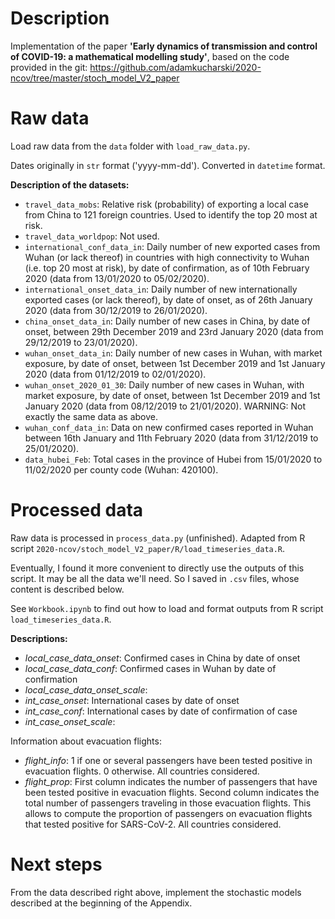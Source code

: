 # Description

Implementation of the paper **'Early dynamics of transmission and control of COVID-19: a mathematical
modelling study'**, based on the code provided in the git: https://github.com/adamkucharski/2020-ncov/tree/master/stoch_model_V2_paper

# Raw data

Load raw data from the `data` folder with `load_raw_data.py`.

Dates originally in `str` format ('yyyy-mm-dd'). Converted in `datetime` format.

**Description of the datasets:**
- `travel_data_mobs`: Relative risk (probability) of exporting a local case from China to 121 foreign countries. Used to identify the top 20 most at risk.
- `travel_data_worldpop`: Not used.
- `international_conf_data_in`: Daily number of new exported cases from Wuhan (or lack thereof) in countries with high connectivity to Wuhan (i.e. top 20 most at risk), by date of confirmation, as of 10th February 2020 (data from 13/01/2020 to 05/02/2020).
- `international_onset_data_in`: Daily number of new internationally exported cases (or lack thereof), by date of onset, as of 26th January 2020 (data from 30/12/2019 to 26/01/2020).
- `china_onset_data_in`: Daily number of new cases in China, by date of onset, between 29th December 2019 and 23rd January 2020 (data from 29/12/2019 to 23/01/2020).
- `wuhan_onset_data_in`: Daily number of new cases in Wuhan, with market exposure, by date of onset, between 1st December 2019 and 1st January 2020 (data from 01/12/2019 to 02/01/2020).
- `wuhan_onset_2020_01_30`: Daily number of new cases in Wuhan, with market exposure, by date of onset, between 1st December 2019 and 1st January 2020 (data from 08/12/2019 to 21/01/2020). WARNING: Not exactly the same data as above.
- `wuhan_conf_data_in`: Data on new confirmed cases reported in Wuhan between 16th January and 11th February 2020 (data from 31/12/2019 to 25/01/2020).
- `data_hubei_Feb`: Total cases in the province of Hubei from 15/01/2020 to 11/02/2020 per county code (Wuhan: 420100).

# Processed data

Raw data is processed in `process_data.py` (unfinished). 
Adapted from R script `2020-ncov/stoch_model_V2_paper/R/load_timeseries_data.R`.

Eventually, I found it more convenient to directly use the outputs of this script. It may be all the data we'll need.
So I saved in `.csv` files, whose content is described below.

See `Workbook.ipynb` to find out how to load and format outputs from R script `load_timeseries_data.R`.

**Descriptions:**
- *local_case_data_onset*: Confirmed cases in China by date of onset 
- *local_case_data_conf*: Confirmed cases in Wuhan by date of confirmation
- *local_case_data_onset_scale*: 
- *int_case_onset*: International cases by date of onset
- *int_case_conf*: International cases by date of confirmation of case
- *int_case_onset_scale*:

Information about evacuation flights:
- *flight_info*: 1 if one or several passengers have been tested positive in evacuation flights. 0 otherwise. All countries considered.
- *flight_prop*: First column indicates the number of passengers that have been tested positive in evacuation flights. Second column indicates the total number of passengers traveling in those evacuation flights. This allows to compute the proportion of passengers on evacuation flights that tested positive for SARS-CoV-2. All countries considered.

# Next steps

From the data described right above, implement the stochastic models described at the beginning of the Appendix.
